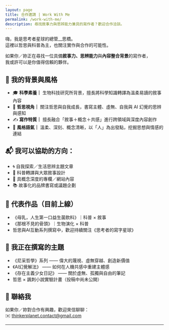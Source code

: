 ```yaml
---
layout: page
title: 合作邀請 | Work With Me
permalink: /work-with-me/
description: 尋找敘事力與思辨能力兼具的寫作者？歡迎合作洽談。
---
```


嗨，我是思考者星球的總管__思橋。  
這裡以哲思與科普為主，也關注實作與合作的可能性。

如果你／妳正在尋找一位具備**敘事力、思辨能力**與**內容整合背景**的寫作者，  
我或許可以是你值得信賴的夥伴。



## 💼 我的背景與風格

- 🎓 **科學素養｜** 生物科技研究所背景，擅長將科學知識轉譯為溫柔易讀的敘事內容  
- 🧠 **哲思視角｜** 關注哲思與自我成長，書寫主體、虛無、自我與 AI 幻覺的思辨與感知  
- ✍️ **寫作特質｜** 擅長融合「敘事＋概念＋共感」進行跨領域與深度內容創作  
- 🌿 **風格語氣｜** 溫柔、深刻、概念清晰，以「人」為出發點，挖掘思想與情感的連結  



## 📬 我可以協助的方向：

- 🌀 自我探索／生活思辨主題文章  
- 🔬 科普轉譯與大眾敘事設計  
- 🧩 具概念深度的專欄／網站內容  
- 📚 故事化的品牌書寫或議題企劃  



## 📌 代表作品（目前上線）

- 《母乳，人生第一口益生菌飲料》｜科普 × 敘事  
- 《那根不見的骨頭》｜生物演化 × 科普
- 哲思與AI互動系列撰寫中，歡迎持續關注《思考者的寫字星球》



## 🧭 我正在撰寫的主題

- 《尼采哲學》系列 —— 偉大的蔑視、虛無穿越、創造新價值  
- 《AI幻覺解法》 —— 如何在人機共感中重建主體感  
- 《存在主義少女日記》 —— 關於虛無、孤獨與自由的筆記  
-  哲思 × 諷刺小說實驗計畫（投稿中尚未公開）



## 📮 聯絡我

如果你／妳對合作有興趣，歡迎來信聊聊：  
✉️ thinkerplanet.contact@gmail.com

---
